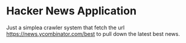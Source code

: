 # Hacker News Application

Just a simplea crawler system that fetch the url https://news.ycombinator.com/best to pull down the latest best news.
